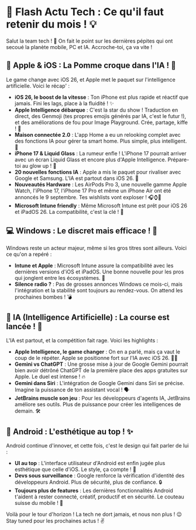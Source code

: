 # 🚀 Flash Actu Tech : Ce qu'il faut retenir du mois ! 💡

Salut la team tech ! 🤙 On fait le point sur les dernières pépites qui ont secoué la planète mobile, PC et IA. Accroche-toi, ça va vite !

## 🍎 Apple & iOS : La Pomme croque dans l'IA ! 🧠

Le game change avec iOS 26, et Apple met le paquet sur l'intelligence artificielle. Voici le récap' :

*   **iOS 26, le boost de la vitesse** : Ton iPhone est plus rapide et réactif que jamais. Fini les lags, place à la fluidité ! ✨
*   **Apple Intelligence débarque** : C'est la star du show ! Traduction en direct, des Genmoji (tes propres emojis générés par IA, c'est le futur !), et des améliorations de fou pour Image Playground. Crée, partage, kiffe ! 🎨
*   **Maison connectée 2.0** : L'app Home a eu un relooking complet avec des fonctions IA pour gérer ta smart home. Plus simple, plus intelligent. 🏡
*   **iPhone 17 & Liquid Glass** : La rumeur enfle ! L'iPhone 17 pourrait arriver avec un écran Liquid Glass et encore plus d'Apple Intelligence. Prépare-toi au glow up ! 💎
*   **20 nouvelles fonctions IA** : Apple a mis le paquet pour rivaliser avec Google et Samsung. L'IA est partout dans iOS 26. 🤯
*   **Nouveautés Hardware** : Les AirPods Pro 3, une nouvelle gamme Apple Watch, l'iPhone 17, l'iPhone 17 Pro et même un iPhone Air ont été annoncés le 9 septembre. Tes wishlists vont exploser ! 🎧⌚📱
*   **Microsoft Intune friendly** : Même Microsoft Intune est prêt pour iOS 26 et iPadOS 26. La compatibilité, c'est la clé ! 🤝

## 💻 Windows : Le discret mais efficace ! 🤫

Windows reste un acteur majeur, même si les gros titres sont ailleurs. Voici ce qu'on a repéré :

*   **Intune et Apple** : Microsoft Intune assure la compatibilité avec les dernières versions d'iOS et iPadOS. Une bonne nouvelle pour les pros qui jonglent entre les écosystèmes. 🔄
*   **Silence radio ?** : Pas de grosses annonces Windows ce mois-ci, mais l'intégration et la stabilité sont toujours au rendez-vous. On attend les prochaines bombes ! 💣

## 🤖 IA (Intelligence Artificielle) : La course est lancée ! 🏁

L'IA est partout, et la compétition fait rage. Voici les highlights :

*   **Apple Intelligence, le game changer** : On en a parlé, mais ça vaut le coup de le répéter. Apple se positionne fort sur l'IA avec iOS 26. 🍎🧠
*   **Gemini vs ChatGPT** : Une grosse mise à jour de Google Gemini pourrait bien avoir détrôné ChatGPT de la première place des apps gratuites sur Apple. Le duel est intense ! 🔥
*   **Gemini dans Siri** : L'intégration de Google Gemini dans Siri se précise. Imagine la puissance de ton assistant vocal ! 🗣️
*   **JetBrains muscle son jeu** : Pour les développeurs d'agents IA, JetBrains améliore ses outils. Plus de puissance pour créer les intelligences de demain. 🛠️

## 💚 Android : L'esthétique au top ! ✨

Android continue d'innover, et cette fois, c'est le design qui fait parler de lui :

*   **UI au top** : L'interface utilisateur d'Android est enfin jugée plus esthétique que celle d'iOS. Le style, ça compte ! 💅
*   **Devs sous surveillance** : Google renforce la vérification d'identité des développeurs Android. Plus de sécurité, plus de confiance. 🔒
*   **Toujours plus de features** : Les dernières fonctionnalités Android t'aident à rester connecté, créatif, productif et en sécurité. Le couteau suisse du mobile ! 📱

Voilà pour le tour d'horizon ! La tech ne dort jamais, et nous non plus ! 😉 Stay tuned pour les prochaines actus ! ✌️


